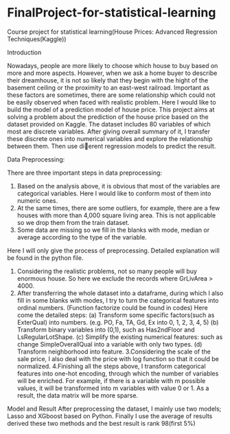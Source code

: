 # FinalProject-for-statistical-learning
Course project for statistical learning(House Prices: Advanced Regression Techniques(Kaggle))

Introduction

Nowadays, people are more likely to choose which house to buy based on more and more aspects. However, when we ask a home buyer to describe their dreamhouse, it is not so likely that they begin with the hight of the basement ceiling or the proximity to an east-west railroad. Important as these factors are sometimes, there are some relationship which could not be easily observed when faced with realistic problem. Here I would like to build the model of a prediction model of house price. This project aims at solving a problem about the prediction of the house price based on the dataset provided on Kaggle. The dataset includes 80 variables of which most are discrete variables. After giving overall summary of it, I transfer these discrete ones into numerical variables and explore the relationship between them. Then use dierent regression models to predict the result.

Data Preprocessing:

There are three important steps in data preprocessing:

1. Based on the analysis above, it is obvious that most of the variables are categorical variables. Here I would like to conform most of them into numeric ones.
2. At the same times, there are some outliers, for example, there are a few houses with more than 4,000 square living area. This is not applicable so we drop them from the train dataset.
3. Some data are missing so we fill in the blanks with mode, median or average according to the type of the variable. 

Here I will only give the process of preprocessing. Detailed explanation will be found in the python file.

1. Considering the realistic problems, not so many people will buy enormous house. So here we exclude the records where GrLivArea > 4000.
2. After transferring the whole dataset into a dataframe, during which I also fill in some blanks with modes, I try to turn the categorical features into ordinal numbers. (Function factorize could be found in codes) Here come the detailed steps:
(a) Transform some specific factors(such as ExterQual) into numbers. (e.g. PO, Fa, TA, Gd, Ex into 0, 1, 2, 3, 4, 5)
(b) Transform binary variables into (0,1), such as Has2ndFloor and LsRegularLotShape.
(c) Simplify the existing numerical features: such as change SimpleOverallQual into a variable with only two types.
(d) Transform neighborhood into feature.
3.Considering the scale of the sale price, I also deal with the price with log
function so that it could be normalized.
4.Finishing all the steps above, I transform categorical features into one-hot
encoding, through which the number of variables will be enriched. For
example, if there is a variable with m possible values, it will be transformed
into m variables with value 0 or 1. As a result, the data matrix will be more
sparse.

Model and Result
After preprocessing the dataset, I mainly use two models; Lasso and XGboost based on Python. Finally I use the average of results derived these two methods and the best result is rank 98(first 5%)
